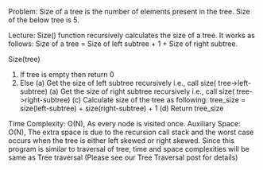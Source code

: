 Problem: Size of a tree is the number of elements present in the tree. Size of the below tree is 5.

Lecture:
Size() function recursively calculates the size of a tree. It works as follows:
Size of a tree = Size of left subtree + 1 + Size of right subtree.

Size(tree)
1. If tree is empty then return 0
2. Else
     (a) Get the size of left subtree recursively  i.e., call 
          size( tree->left-subtree)
     (a) Get the size of right subtree recursively  i.e., call 
          size( tree->right-subtree)
     (c) Calculate size of the tree as following:
            tree_size  =  size(left-subtree) + size(right-subtree) + 1
     (d) Return tree_size

Time Complexity: O(N), As every node is visited once.
Auxiliary Space: O(N), The extra space is due to the recursion call stack and the worst case occurs when the tree is either left skewed or right skewed.
Since this program is similar to traversal of tree, time and space complexities will be same as Tree traversal (Please see our Tree Traversal post for details)